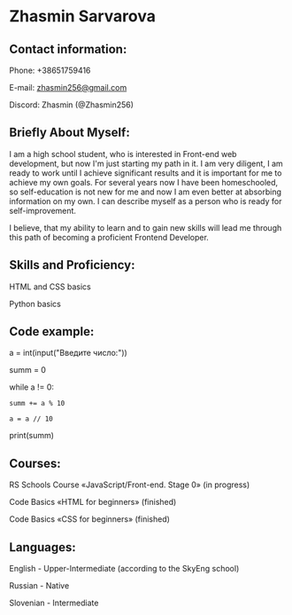 # Zhasmin Sarvarova

## Contact information:

Phone: +38651759416

E-mail: zhasmin256@gmail.com

Discord: Zhasmin (@Zhasmin256)

## Briefly About Myself:

I am a high school student, who is interested in Front-end web development, but now I'm just starting my path in it. I am very diligent, I am ready to work until I achieve significant results and it is important for me to achieve my own goals. For several years now I have been homeschooled, so self-education is not new for me and now I am even better at absorbing information on my own. I can describe myself as a person who is ready for self-improvement.     

I believe, that my ability to learn and to gain new skills will lead me through this path of becoming a proficient Frontend Developer.

## Skills and Proficiency:

HTML and CSS basics

Python basics

## Code example:

a = int(input("Введите число:"))

summ = 0

while a != 0:

    summ += a % 10
    
    a = a // 10
    
print(summ)

## Courses:

RS Schools Course «JavaScript/Front-end. Stage 0» (in progress)  

Code Basics «HTML for beginners» (finished)

Code Basics «CSS for beginners» (finished)

## Languages:

English - Upper-Intermediate (according to the SkyEng school)

Russian - Native

Slovenian - Intermediate





